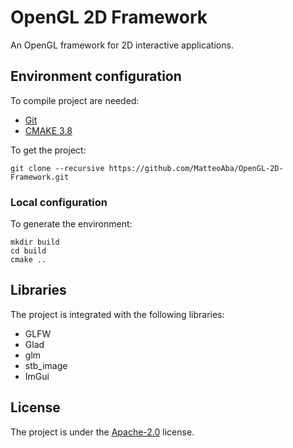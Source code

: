# OpenGL 2D Framework

An OpenGL framework for 2D interactive applications.

## Environment configuration

To compile project are needed:

* [Git](https://git-scm.com)
* [CMAKE 3.8](https://cmake.org)

To get the project:

```
git clone --recursive https://github.com/MatteoAba/OpenGL-2D-Framework.git
```

### Local configuration

To generate the environment:
```
mkdir build
cd build
cmake ..
```

## Libraries

The project is integrated with the following libraries:

* GLFW
* Glad
* glm
* stb_image
* ImGui

## License

The project is under the [Apache-2.0](LICENSE) license.
